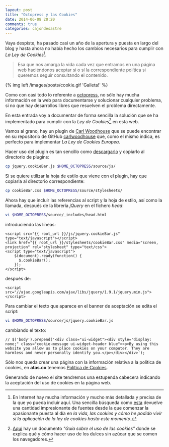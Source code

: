 ```yaml
---
layout: post
title: "Octopress y las Cookies"
date: 2014-06-08 20:20
comments: true
categories: cajondesastre
---
```

Vaya despiste, ha pasado casi un año de la apertura y puesta en largo del blog y hasta ahora no había hecho los cambios necesarios para cumplir con *La Ley de Cookies*[^1].

> Esa que nos amarga la vida cada vez que entramos en una página web haciéndonos aceptar si o sí la correspondiente política si queremos seguir consultando el contenido.

{% img left /images/posts/cookie.gif 'Galleta!' %}

Como con casi todo lo referente a [octopress](http://octopress.org/), no sólo hay mucha información en la web para documentarse y solucionar cualquier problema, si no que hay desarrollos libres que resuelven el problema directamente.

En esta entrada voy a documentar de forma sencilla la solución que se ha implementado para cumplir con la *Ley de Cookies*[^2] en esta web.

<!-- more -->

Vamos al grano, hay un plugin de [Carl Woodhouse](http://www.carlwoodhouse.com/) que se puede encontrar en su repositorio de GitHub [carlwoodhouse](https://github.com/carlwoodhouse/jquery.cookieBar) que, como el mismo indica, es perfecto para implementar *La Ley de Cookies Europea*.

Hacer uso del plugin es tan sencillo como [descargarlo](https://github.com/carlwoodhouse/jquery.cookieBar/tarball/master) y copiarlo al directorio de plugins:

``` sh
cp jquery.cookieBar.js $HOME_OCTOPRESS/source/js/
```

Si se quiere utilizar la hoja de estilo que viene con el plugin, hay que copiarla al directorio correspondiente:

``` sh
cp cookieBar.css $HOME_OCTOPRESS/source/stylesheets/
```

Ahora hay que incluir las referencias al script y la hoja de estilo, así como la llamada, después de la librería *jQuery* en el fichero *head*:

``` sh
vi $HOME_OCTOPRESS/source/_includes/head.html
```

introduciendo las líneas:

```
<script src="{{ root_url }}/js/jquery.cookieBar.js" type="text/javascript"></script>
<link href="{{ root_url }}/stylesheets/cookieBar.css" media="screen, projection" rel="stylesheet" type="text/css">
<script type="text/javascript">
    $(document).ready(function() {
      $.cookieBar();
    });
</script>
```

después de:

```
<script src="//ajax.googleapis.com/ajax/libs/jquery/1.9.1/jquery.min.js"></script>
```

Para cambiar el texto que aparece en el banner de aceptación se edita el script:

``` sh
vi $HOME_OCTOPRESS/source/js/jquery.cookieBar.js
```

cambiando el texto:

```
// $('body').prepend('<div class="ui-widget"><div style="display: none;" class="cookie-message ui-widget-header blue"><p>By using this website you allow us to place cookies on your computer. They are harmless and never personally identify you.</p></div></div>');
```

Sólo nos queda crear una página con la información relativa a la política de cookies, en **atas.co** tenemos [Política de Cookies](http://atas.co/politica-de-cookies).

Generando de nuevo el site tendremos una estupenda cabecera indicando la aceptación del uso de cookies en la página web.


[^1]: En Internet hay mucha información y mucho más detallada y precisa de la que yo pueda incluir aquí. Una sencilla búsqueda como [esta](https://duckduckgo.com/?q=ley+de+cookies+en+espa%C3%B1a) devuelve una cantidad impresionante de fuentes desde la que comenzar la  apasionante puesta al día en *la vida, las cookies y cómo he podido vivir si la aplicación de la ley de cookies hasta este momento*.

[^2]: [Aquí](http://www.agpd.es/portalwebAGPD/canaldocumentacion/publicaciones/index-ides-idphp.php) hay un documento *"Guía sobre el uso de las cookies"* donde se explica qué y cómo hacer uso de los dulces sin azúcar que se comen los navegadores. 


